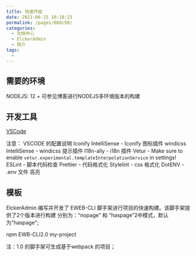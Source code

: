 ```yaml
---
title: 快速开始
date: 2021-06-15 10:18:23
permalink: /pages/666c99/
categories:
  - 文档中心
  - ElckerAdmin
  - 简介
tags:
  - 
---
```


## 需要的环境

NODEJS: 12 +
可参见博客进行NODEJS多环境版本的构建

## 开发工具

[VSCode](https://code.visualstudio.com/) 

注意：
  VSCODE 的配置说明
    Iconify IntelliSense - Iconify 图标插件
    windicss IntelliSense - windicss 提示插件
    I18n-ally - i18n 插件
    Vetur -  Make sure to enable `vetur.experimental.templateInterpolationService` in settings!
    ESLint - 脚本代码检查
    Prettier - 代码格式化
    Stylelint - css 格式化
    DotENV - .env 文件 高亮

## 模板

ElckerAdmin 编写并开发了 EWEB-CLI 脚手架进行项目的快速构建。该脚手架提供了2个版本进行构建
分别为：“nopage” 和 “haspage”2中模式，默认为"haspage";

npm EWB-CLI2.0 my-project

注：1.0 的脚手架可生成基于webpack 的项目；


